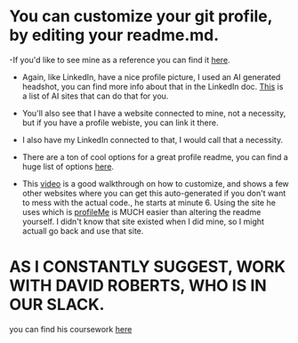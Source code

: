 # You can customize your git profile, by editing your readme.md.

-If you'd like to see mine as a reference you can find it [here](https://github.com/Kadillehay).

- Again, like LinkedIn, have a nice profile picture, I used an AI generated headshot, you can find more info about that in the LinkedIn doc. [This](https://www.unite.ai/best-ai-headshot-generators/) is a list of AI sites that can do that for you.

- You'll also see that I have a website connected to mine, not a necessity, but if you have a profile webiste, you can link it there.

- I also have my LinkedIn connected to that, I would call that a necessity.

- There are a ton of cool options for a great profile readme, you can find a huge list of options [here](https://github.com/abhisheknaiidu/awesome-github-profile-readme?tab=readme-ov-file#code-mode-).

- This [video](https://youtu.be/ktN5tDfQ_g8?si=EQKODJ9AS7vATGUq) is a good walkthrough on how to customize, and shows a few other websites where you can get this auto-generated if you don't want to mess with the actual code., he starts at minute 6. Using the site he uses which is [profileMe](https://www.profileme.dev)
is MUCH easier than altering the readme yourself. I didn't know that site existed when I did mine, so I might actuall go back and use that site.

# AS I CONSTANTLY SUGGEST, WORK WITH DAVID ROBERTS, WHO IS IN OUR SLACK.
you can find his coursework [here](https://crushing.digital//#)